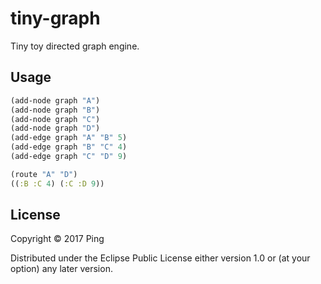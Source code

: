 # tiny-graph

Tiny toy directed graph engine.

## Usage

```clojure
(add-node graph "A")
(add-node graph "B")
(add-node graph "C")
(add-node graph "D")
(add-edge graph "A" "B" 5)
(add-edge graph "B" "C" 4)
(add-edge graph "C" "D" 9)

(route "A" "D")
((:B :C 4) (:C :D 9))

```

## License

Copyright © 2017 Ping 

Distributed under the Eclipse Public License either version 1.0 or (at
your option) any later version.
